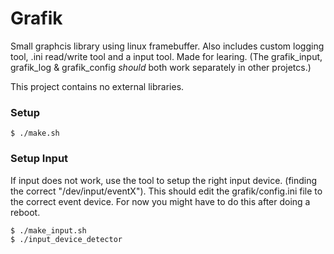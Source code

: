 # Grafik
Small graphcis library using linux framebuffer. Also includes custom logging tool, .ini read/write tool and a input tool. Made for learing. (The grafik_input, grafik_log & grafik_config *should* both work separately in other projetcs.) 

This project contains no external libraries.

### Setup
```console
$ ./make.sh
```

### Setup Input
If input does not work, use the tool to setup the right input device. (finding the correct "/dev/input/eventX"). This should edit the grafik/config.ini file to the correct event device. For now you might have to do this after doing a reboot.
```console
$ ./make_input.sh
$ ./input_device_detector
```
